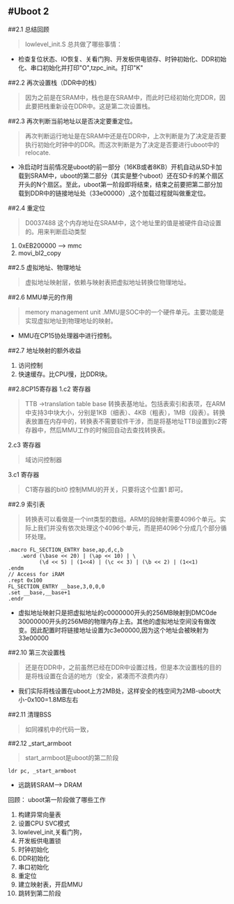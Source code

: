 #Uboot 2
----------------------------

##2.1 总结回顾
> lowlevel_init.S 总共做了哪些事情：
+ 检查复位状态、IO恢复、关看门狗、开发板供电锁存、时钟初始化、DDR初始化、串口初始化并打印"O",tzpc_init。打印"K"

##2.2 再次设置栈（DDR中的栈）
> 因为之前是在SRAM中，栈也是在SRAM中，而此时已经初始化完DDR，因此要把栈重新设在DDR中。这是第二次设置栈。


##2.3 再次判断当前地址以是否决定要重定位。
> 再次判断运行地址是在SRAM中还是在DDR中，上次判断是为了决定是否要执行初始化时钟中的DDR。而这次判断是为了决定是否要进行uboot中的relocate.

+ 冷启动时当前情况是uboot的前一部分（16KB或者8KB）开机自动从SD卡加载到SRAM中，uboot的第二部分（其实是整个uboot）还在SD卡的某个扇区开头的N个扇区。至此，uboot第一阶段即将结束，结束之前要把第二部分加载到DDR中的链接地址处（33e00000）,这个加载过程就叫做重定位。

##2.4 重定位
> D0037488 这个内存地址在SRAM中，这个地址里的值是被硬件自动设置的。用来判断启动类型
1. 0xEB200000 --> mmc
2. movi_bl2_copy

##2.5 虚拟地址、物理地址
> 虚拟地址映射层，依赖与映射表把虚拟地址转换位物理地址。

##2.6 MMU单元的作用
> memory management unit .MMU是SOC中的一个硬件单元。主要功能是实现虚拟地址到物理地址的映射。
+ MMU在CP15协处理器中进行控制。

##2.7 地址映射的额外收益
1. 访问控制
2. 快速缓存。比CPU慢，比DDR块。

##2.8CP15寄存器
1.c2 寄存器
> TTB ->translation table base 转换表基地址。包括表索引和表项，在ARM中支持3中块大小，分别是1KB（细表）、4KB（粗表），1MB（段表）。转换表放置在内存中的，转换表不需要软件干涉，而是将基地址TTB设置到c2寄存器中，然后MMU工作的时候回自动去查找转换表。

2.c3 寄存器
> 域访问控制器

3.c1 寄存器
> C1寄存器的bit0 控制MMU的开关，只要将这个位置1 即可。

##2.9 索引表
> 转换表可以看做是一个int类型的数组。ARM的段映射需要4096个单元。实际上我们并没有依次处理这个4096个单元，而是把4096个分成几个部分循环处理。
```Assembly
.macro FL_SECTION_ENTRY base,ap,d,c,b
	.word (\base << 20) | (\ap << 10) | \
	      (\d << 5) | (1<<4) | (\c << 3) | (\b << 2) | (1<<1)
.endm
// Access for iRAM
.rept 0x100
FL_SECTION_ENTRY __base,3,0,0,0
.set __base,__base+1
.endr
```

+ 虚拟地址映射只是把虚拟地址的c0000000开头的256MB映射到DMC0de 30000000开头的256MB的物理内存上去。其他的虚拟地址空间没有做改变。因此配置时将链接地址设置为c3e00000,因为这个地址会被映射为33e00000

##2.10 第三次设置栈
> 还是在DDR中，之前虽然已经在DDR中设置过栈，但是本次设置栈的目的是将栈设置在合适的地方（安全，紧凑而不浪费内存）
+ 我们实际将栈设置在uboot上方2MB处，这样安全的栈空间为2MB-uboot大小-0x100=1.8MB左右

##2.11 清理BSS
> 如同裸机中的代码一致，

##2.12 _start_armboot
> start_armboot是uboot的第二阶段

```
ldr	pc, _start_armboot
```
+ 远跳转SRAM--> DRAM

回顾： uboot第一阶段做了哪些工作
1. 构建异常向量表
2. 设置CPU SVC模式
3. lowlevel_init,关看门狗，
4. 开发板供电置锁
5. 时钟初始化
6. DDR初始化
7. 串口初始化
8. 重定位
9. 建立映射表，开启MMU
10. 跳转到第二阶段
